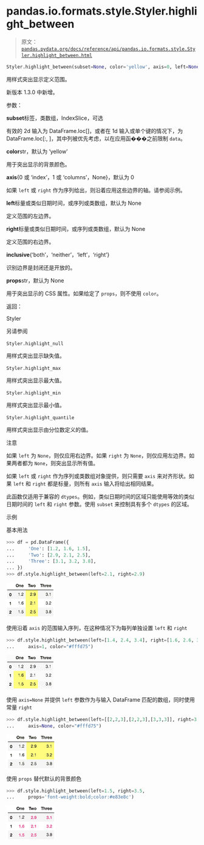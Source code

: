 # pandas.io.formats.style.Styler.highlight_between

> 原文：[`pandas.pydata.org/docs/reference/api/pandas.io.formats.style.Styler.highlight_between.html`](https://pandas.pydata.org/docs/reference/api/pandas.io.formats.style.Styler.highlight_between.html)

```py
Styler.highlight_between(subset=None, color='yellow', axis=0, left=None, right=None, inclusive='both', props=None)
```

用样式突出显示定义范围。

新版本 1.3.0 中新增。

参数：

**subset**标签，类数组，IndexSlice，可选

有效的 2d 输入为 DataFrame.loc[<subset>]，或者在 1d 输入或单个键的情况下，为 DataFrame.loc[:, <subset>]，其中列被优先考虑，以在应用函���之前限制 `data`。

**color**str，默认为 ‘yellow’

用于突出显示的背景颜色。

**axis**{0 或 ‘index’，1 或 ‘columns’，None}，默认为 0

如果 `left` 或 `right` 作为序列给出，则沿着应用这些边界的轴。请参阅示例。

**left**标量或类似日期时间，或序列或类数组，默认为 None

定义范围的左边界。

**right**标量或类似日期时间，或序列或类数组，默认为 None

定义范围的右边界。

**inclusive**{‘both’，‘neither’，‘left’，‘right’}

识别边界是封闭还是开放的。

**props**str，默认为 None

用于突出显示的 CSS 属性。如果给定了 `props`，则不使用 `color`。

返回：

Styler

另请参阅

`Styler.highlight_null`

用样式突出显示缺失值。

`Styler.highlight_max`

用样式突出显示最大值。

`Styler.highlight_min`

用样式突出显示最小值。

`Styler.highlight_quantile`

用样式突出显示由分位数定义的值。

注意

如果 `left` 为 `None`，则仅应用右边界。如果 `right` 为 `None`，则仅应用左边界。如果两者都为 `None`，则突出显示所有值。

如果 `left` 或 `right` 作为序列或类数组对象提供，则只需要 `axis` 来对齐形状。如果 `left` 和 `right` 都是标量，则所有 `axis` 输入将给出相同结果。

此函数仅适用于兼容的 `dtypes`。例如，类似日期时间的区域只能使用等效的类似日期时间的 `left` 和 `right` 参数。使用 `subset` 来控制具有多个 `dtypes` 的区域。

示例

基本用法

```py
>>> df = pd.DataFrame({
...     'One': [1.2, 1.6, 1.5],
...     'Two': [2.9, 2.1, 2.5],
...     'Three': [3.1, 3.2, 3.8],
... })
>>> df.style.highlight_between(left=2.1, right=2.9) 
```

![../../_images/hbetw_basic.png](img/6337e397fd85079d70f29691df68ec9c.png)

使用沿着 `axis` 的范围输入序列，在这种情况下为每列单独设置 `left` 和 `right`

```py
>>> df.style.highlight_between(left=[1.4, 2.4, 3.4], right=[1.6, 2.6, 3.6],
...     axis=1, color="#fffd75") 
```

![../../_images/hbetw_seq.png](img/921d42996319a815ac3fff3c682d443f.png)

使用 `axis=None` 并提供 `left` 参数作为与输入 DataFrame 匹配的数组，同时使用常量 `right`

```py
>>> df.style.highlight_between(left=[[2,2,3],[2,2,3],[3,3,3]], right=3.5,
...     axis=None, color="#fffd75") 
```

![../../_images/hbetw_axNone.png](img/a22e22ab1cbdab65f59de14e9e5879c4.png)

使用 `props` 替代默认的背景颜色

```py
>>> df.style.highlight_between(left=1.5, right=3.5,
...     props='font-weight:bold;color:#e83e8c') 
```

![../../_images/hbetw_props.png](img/f5a341e78c015242c7f3004895ca9277.png)
